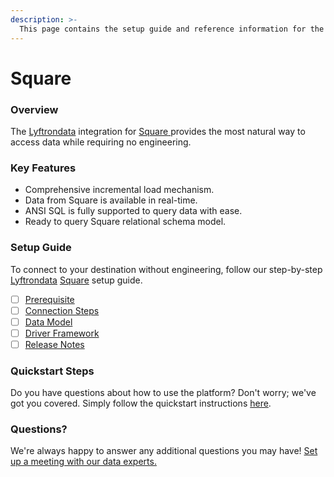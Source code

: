 ```yaml
---
description: >-
  This page contains the setup guide and reference information for the Square source connector.
---
```


# Square

### Overview

The [Lyftrondata](https://www.lyftrondata.com/) integration for [Square](https://www.lyftrondata.com/integration/square/)[ ](https://www.lyftrondata.com/integration/square/)provides the most natural way to access data while requiring no engineering.

### Key Features

* Comprehensive incremental load mechanism.
* Data from Square is available in real-time.&#x20;
* ANSI SQL is fully supported to query data with ease.
* Ready to query Square relational schema model.

### Setup Guide

To connect to your destination without engineering, follow our step-by-step [Lyftrondata](https://www.lyftrondata.com/)  [Square](https://www.lyftrondata.com/integration/square/) setup guide.

* [ ] [Prerequisite](../../commerce-analytics/square/prerequisite.md)
* [ ] [Connection Steps](../../commerce-analytics/square/connection-steps.md)
* [ ] [Data Model](../../commerce-analytics/square/data-model/)
* [ ] [Driver Framework](../../commerce-analytics/square/driver-framework/)
* [ ] [Release Notes](../../commerce-analytics/square/release-notes.md)

### Quickstart Steps

Do you have questions about how to use the platform? Don't worry; we've got you covered. Simply follow the quickstart instructions [here](../../../quickstart-steps.md).

### Questions? <a href="#questions" id="questions"></a>

We're always happy to answer any additional questions you may have! [Set up a meeting with our data experts.](https://www.lyftrondata.com/book-a-meeting/)


